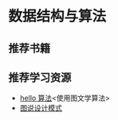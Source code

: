 # 数据结构与算法

## 推荐书籍

## 推荐学习资源

- [hello 算法](https://www.hello-algo.com/chapter_preface/about_the_book/)<使用图文学算法>
- [图说设计模式](https://design-patterns.readthedocs.io/zh_CN/latest/index.html)
